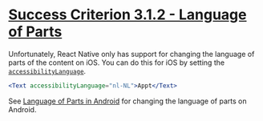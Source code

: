 # [Success Criterion 3.1.2 - Language of Parts](https://www.w3.org/WAI/WCAG21/Understanding/language-of-parts.html)

Unfortunately, React Native only has support for changing the language of parts of the content on iOS. You can do this for iOS by setting the [`accessibilityLanguage`](https://reactnative.dev/docs/text#accessibilitylanguage-ios).

```jsx
<Text accessibilityLanguage="nl-NL">Appt</Text>
```

See [Language of Parts in Android](./../../Android/en/3.1.2.md) for changing the language of parts on Android.